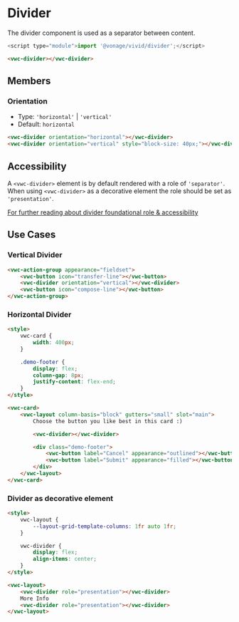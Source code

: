 # Divider

The divider component is used as a separator between content.

```js
<script type="module">import '@vonage/vivid/divider';</script>
```

```html preview
<vwc-divider></vwc-divider>
```

## Members

### Orientation

- Type: `'horizontal'` | `'vertical'`
- Default: `horizontal`

```html preview blocks
<vwc-divider orientation="horizontal"></vwc-divider>
<vwc-divider orientation="vertical" style="block-size: 40px;"></vwc-divider>
```

## Accessibility

A `<vwc-divider>` element is by default rendered with a role of `'separator'`.
When using `<vwc-divider>` as a decorative element the role should be set as `'presentation'`.

[For further reading about divider foundational role & accessibility](https://developer.mozilla.org/en-US/docs/Web/Accessibility/ARIA/Roles/separator_role)

## Use Cases

### Vertical Divider

```html preview
<vwc-action-group appearance="fieldset">
	<vwc-button icon="transfer-line"></vwc-button>
	<vwc-divider orientation="vertical"></vwc-divider>
	<vwc-button icon="compose-line"></vwc-button>
</vwc-action-group>
```

### Horizontal Divider

```html preview
<style>
	vwc-card {
		width: 400px;
	}

	.demo-footer {
		display: flex;
		column-gap: 8px;
		justify-content: flex-end;
	}
</style>

<vwc-card>
	<vwc-layout column-basis="block" gutters="small" slot="main">
		Choose the button you like best in this card :)

		<vwc-divider></vwc-divider>

		<div class="demo-footer">
			<vwc-button label="Cancel" appearance="outlined"></vwc-button>
			<vwc-button label="Submit" appearance="filled"></vwc-button>
		</div>
	</vwc-layout>
</vwc-card>
```

### Divider as decorative element

```html preview
<style>
	vwc-layout {
		--layout-grid-template-columns: 1fr auto 1fr;
	}

	vwc-divider {
		display: flex;
		align-items: center;
	}
</style>

<vwc-layout>
	<vwc-divider role="presentation"></vwc-divider>
	More Info
	<vwc-divider role="presentation"></vwc-divider>
</vwc-layout>
```
